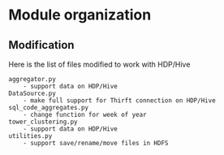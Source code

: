 # Module organization

## Modification
Here is the list of files modified to work with HDP/Hive
```
aggregator.py
    - support data on HDP/Hive
DataSource.py
    - make full support for Thirft connection on HDP/Hive
sql_code_aggregates.py
    - change function for week of year
tower_clustering.py
    - support data on HDP/Hive
utilities.py
    - support save/rename/move files in HDFS
```

